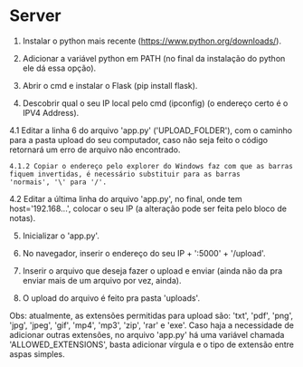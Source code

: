 # Server

1. Instalar o python mais recente (https://www.python.org/downloads/).

2. Adicionar a variável python em PATH (no final da instalação do python ele dá essa opção).

3. Abrir o cmd e instalar o Flask (pip install flask).

4. Descobrir qual o seu IP local pelo cmd (ipconfig) (o endereço certo é o IPV4 Address).

  4.1 Editar a linha 6 do arquivo 'app.py' ('UPLOAD_FOLDER'), com o caminho para a pasta upload do seu computador, caso não seja feito
  o código retornará um erro de arquivo não encontrado.
    
    4.1.2 Copiar o endereço pelo explorer do Windows faz com que as barras fiquem invertidas, é necessário substituir para as barras
    'normais', '\' para '/'.
  
  4.2 Editar a última linha do arquivo 'app.py', no final, onde tem host='192.168...', colocar o seu IP (a alteração pode ser feita pelo bloco de notas).

5. Inicializar o 'app.py'.

6. No navegador, inserir o endereço do seu IP + ':5000' + '/upload'.

7. Inserir o arquivo que deseja fazer o upload e enviar (ainda não da pra enviar mais de um arquivo por vez, ainda).

8. O upload do arquivo é feito pra pasta 'uploads'.

Obs: atualmente, as extensões permitidas para upload são: 'txt', 'pdf', 'png', 'jpg', 'jpeg', 'gif', 'mp4', 'mp3', 'zip', 'rar' e 'exe'.
Caso haja a necessidade de adicionar outras extensões, no arquivo 'app.py' há uma variável chamada 'ALLOWED_EXTENSIONS', basta adicionar
vírgula e o tipo de extensão entre aspas simples.
